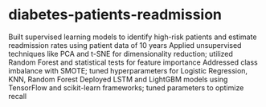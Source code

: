 # diabetes-patients-readmission

Built supervised learning models to identify high-risk patients and estimate readmission rates using patient data of 10 years
Applied unsupervised techniques like PCA and t-SNE for dimensionality reduction; utilized Random Forest and statistical
tests for feature importance
Addressed class imbalance with SMOTE; tuned hyperparameters for Logistic Regression, KNN, Random Forest
Deployed LSTM and LightGBM models using TensorFlow and scikit-learn frameworks; tuned parameters to optimize recall
